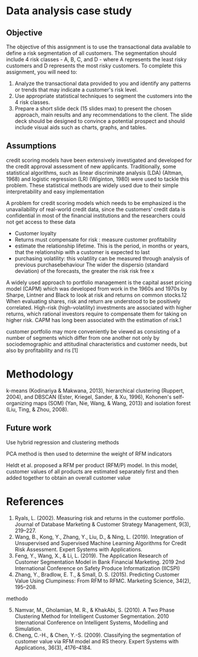 # Data analysis case study
## Objective
The objective of this assignment is to use the transactional data available to define a
risk segmentation of all customers. The segmentation should include 4 risk classes -
A, B, C, and D - where A represents the least risky customers and D represents the
most risky customers.
To complete this assignment, you will need to:
1. Analyze the transactional data provided to you and identify any patterns or
trends that may indicate a customer's risk level.
2. Use appropriate statistical techniques to segment the customers into the 4 risk
classes.
3. Prepare a short slide deck (15 slides max) to present the chosen approach,
main results and any recommendations to the client. The slide deck should be
designed to convince a potential prospect and should include visual aids such
as charts, graphs, and tables.

## Assumptions

credit scoring models have been extensively investigated and developed for the credit approval assessment of new applicants. Traditionally, some statistical algorithms, such as linear discriminate analysis (LDA) (Altman, 1968) and logistic regression (LR) (Wiginton, 1980) were used to tackle this problem. These statistical methods are widely used due to their simple interpretability and easy implementation

A problem for credit scoring models which needs to be emphasized is the unavailability of real-world credit data, since the customers’ credit data is confidential in most of the financial institutions and the researchers could not get access to these data

- Customer loyalty
- Returns must compensate for risk : measure customer profitability
- estimate the relationship lifetime. This is the period, in months or years, that the relationship with a customer is expected to last
- purchasing volatility:  this volatility can be measured through analysis of previous purchasebehaviour The wider the dispersio (standard deviation) of the forecasts, the greater the risk
risk free x 

A widely used approach to portfolio
management is the capital asset pricing
model (CAPM) which was developed
from work in the 1960s and 1970s by
Sharpe, Lintner and Black to look at risk
and returns on common stocks.12 When
evaluating shares, risk and return are
understood to be positively correlated.
High-risk (high-volatility) investments are
associated with higher returns, which
rational investors require to compensate
them for taking on higher risk. CAPM
has long been associated with the
estimation of risk.1

customer portfolio may more
conveniently be viewed as consisting of a
number of segments which differ from
one another not only by
sociodemographic and attitudinal
characteristics and customer needs, but
also by profitability and ris [1]

# Methodology
 k-means (Kodinariya & Makwana, 2013), hierarchical clustering (Ruppert, 2004), and DBSCAN (Ester, Kriegel, Sander, & Xu, 1996), Kohonen's self-organizing maps (SOM) (Yan, Nie, Wang, & Wang, 2013) and isolation forest (Liu, Ting, & Zhou, 2008).


## Future work
Use hybrid regression and clustering methods 

 PCA method is
then used to determine the weight of RFM indicators

Heldt et al. proposed a
RFM per product (RFM/P) model. In this model, customer
values of all products are estimated separately first and then
added together to obtain an overall customer value

# References
1. Ryals, L. (2002). Measuring risk and returns in the customer portfolio. Journal of Database Marketing & Customer Strategy Management, 9(3), 219–227. 
2. Wang, B., Kong, Y., Zhang, Y., Liu, D., & Ning, L. (2019). Integration of Unsupervised and Supervised Machine Learning Algorithms for Credit Risk Assessment. Expert Systems with Applications. 
3. Feng, Y., Wang, X., & Li, L. (2019). The Application Research of Customer Segmentation Model in Bank Financial Marketing. 2019 2nd International Conference on Safety Produce Informatization (IICSPI)
4. Zhang, Y., Bradlow, E. T., & Small, D. S. (2015). Predicting Customer Value Using Clumpiness: From RFM to RFMC. Marketing Science, 34(2), 195–208. 

methodo

5. Namvar, M., Gholamian, M. R., & KhakAbi, S. (2010). A Two Phase Clustering Method for Intelligent Customer Segmentation. 2010 International Conference on Intelligent Systems, Modelling and Simulation. 
6. Cheng, C.-H., & Chen, Y.-S. (2009). Classifying the segmentation of customer value via RFM model and RS theory. Expert Systems with Applications, 36(3), 4176–4184.
